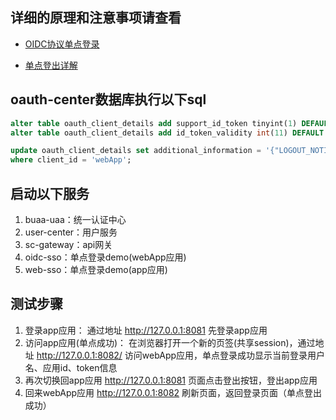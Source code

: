 ## **详细的原理和注意事项请查看**
- [OIDC协议单点登录](https://www.kancloud.cn/zlt2000/microservices-platform/2278851)

- [单点登出详解](https://www.kancloud.cn/zlt2000/microservices-platform/2539642)



## oauth-center数据库执行以下sql
```sql
alter table oauth_client_details add support_id_token tinyint(1) DEFAULT 1 COMMENT '是否支持id_token';
alter table oauth_client_details add id_token_validity int(11) DEFAULT 60 COMMENT 'id_token有效期';

update oauth_client_details set additional_information = '{"LOGOUT_NOTIFY_URL_LIST":"http://127.0.0.1:8082/logoutNotify"}'
where client_id = 'webApp';
```

## 启动以下服务

1. buaa-uaa：统一认证中心
2. user-center：用户服务
3. sc-gateway：api网关
4. oidc-sso：单点登录demo(webApp应用)
5. web-sso：单点登录demo(app应用)



## 测试步骤

1. 登录app应用：
    通过地址 http://127.0.0.1:8081 先登录app应用
2. 访问app应用(单点成功)：
   在浏览器打开一个新的页签(共享session)，通过地址 http://127.0.0.1:8082/ 访问webApp应用，单点登录成功显示当前登录用户名、应用id、token信息
3. 再次切换回app应用 http://127.0.0.1:8081 页面点击登出按钮，登出app应用
4. 回来webApp应用 http://127.0.0.1:8082 刷新页面，返回登录页面（单点登出成功）